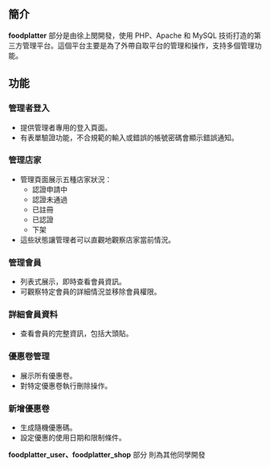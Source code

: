 ## 簡介
**foodplatter** 部分是由徐上閔開發，使用 PHP、Apache 和 MySQL 技術打造的第三方管理平台。這個平台主要是為了外帶自取平台的管理和操作，支持多個管理功能。

## 功能

### 管理者登入
- 提供管理者專用的登入頁面。
- 有表單驗證功能，不合規範的輸入或錯誤的帳號密碼會顯示錯誤通知。

### 管理店家
- 管理頁面展示五種店家狀況：
  - 認證申請中
  - 認證未通過
  - 已註冊
  - 已認證
  - 下架
- 這些狀態讓管理者可以直觀地觀察店家當前情況。

### 管理會員
- 列表式展示，即時查看會員資訊。
- 可觀察特定會員的詳細情況並移除會員權限。

### 詳細會員資料
- 查看會員的完整資訊，包括大頭貼。

### 優惠卷管理
- 展示所有優惠卷。
- 對特定優惠卷執行刪除操作。

### 新增優惠卷
- 生成隨機優惠碼。
- 設定優惠的使用日期和限制條件。


**foodplatter_user、foodplatter_shop** 部分 則為其他同學開發

